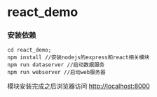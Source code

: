 # react_demo

### 安装依赖
    cd react_demo;
    npm install //安装nodejs的express和react相关模块
    npm run dataserver //启动数据服务
    npm run webserver //启动web服务器

模块安装完成之后浏览器访问
[http://localhost:8000](http://localhost:8000)
